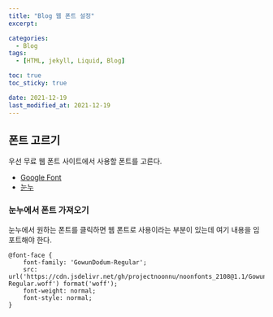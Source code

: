 ```yaml
---
title: "Blog 웹 폰트 설정"
excerpt:

categories:
  - Blog
tags:
  - [HTML, jekyll, Liquid, Blog]

toc: true
toc_sticky: true

date: 2021-12-19
last_modified_at: 2021-12-19
---
```


## 폰트 고르기

우선 무료 웹 폰트 사이트에서 사용할 폰트를 고른다.

- [Google Font](https://fonts.google.com/)
- [눈누](https://noonnu.cc/index)

### 눈누에서 폰트 가져오기

눈누에서 원하는 폰트를 클릭하면 웹 폰트로 사용이라는 부분이 있는데 여기 내용을 임포트해야 한다.

```
@font-face {
    font-family: 'GowunDodum-Regular';
    src: url('https://cdn.jsdelivr.net/gh/projectnoonnu/noonfonts_2108@1.1/GowunDodum-Regular.woff') format('woff');
    font-weight: normal;
    font-style: normal;
}
```
